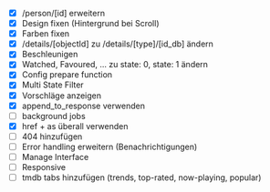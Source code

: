 - [x] /person/[id] erweitern
- [x] Design fixen (Hintergrund bei Scroll)
- [x] Farben fixen
- [x] /details/[objectId] zu /details/[type]/[id_db] ändern
- [x] Beschleunigen
- [x] Watched, Favoured, ... zu state: 0, state: 1 ändern
- [x] Config prepare function
- [x] Multi State Filter
- [x] Vorschläge anzeigen
- [x] append_to_response verwenden
- [ ] background jobs
- [x] href + as überall verwenden
- [ ] 404 hinzufügen
- [ ] Error handling erweitern (Benachrichtigungen)
- [ ] Manage Interface
- [ ] Responsive
- [ ] tmdb tabs hinzufügen (trends, top-rated, now-playing, popular)
